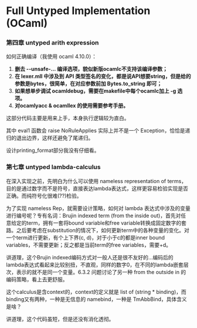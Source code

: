 # Full Untyped Implementation  (OCaml)

### 第四章 untyped arith expression

如何正确编译（我使用 ocaml 4.10.0）：

1. **删去 --unsafe-... 编译选项，貌似新版ocamlc不支持该编译参数；**
2. **在 lexer.mll 中涉及到 API 类型签名的变化，都是说API想要string，但是给的参数是bytes，很简单，在对应参数前加 Bytes.to_string 即可；**
3. **如果想单步调试 ocamldebug，需要在makefile中每个ocamlc加上 -g 选项。**
4. **对ocamlyacc & ocamllex 的使用需要参考手册。**

这部分代码主要是用来上手，本身执行逻辑较为直白。

其中 eval1 函数会 raise NoRuleApplies 实际上并不是一个 Exception，恰恰是递归的退出边界，这样还避免了尾递归。

设计printing_format部分我没有仔细看。

### 第七章 untyped lambda-calculus

在深入实现之前，先明白为什么可以使用 nameless representation of terms，目的是通过数字而不是符号，直接表达lambda表达式，这样更容易检验实现是否正确。而纯符号化很难(??)检验。

为了实现 nameless Rep，就需要设计策略，如何对 lambda 表达式中涉及的变量进行编号呢？专有名词：Brujin indexed term (from the inside out)，首先对任意给定的term，拥有一套将bound variable和free variable转换成固定数字的套路。之后要考虑在substitution的情况下，如何更新term中的各种变量的变化。对一个term进行更新，有个上下界(c, d)，对于小于c的都是inner bound variables，不需要更新；反之都是当前term的free variables，需要+d。

讲道理，这个Brujin indexed编码方式对一般人还是很不友好的...编码后的lambda表达式看起来比较别扭，不直观，同样的数字0，在不同的lambda嵌套层次，表示的就不是同一个变量。6.3.2 问题讨论了另一种 from the outside in 的编码策略，看上去更舒服。

这个calculus是含context的，context的定义就是 list of (string * binding)，而binding又有两种，一种是无信息的 namebind，一种是 TmAbbBind，具体含义是啥？

讲道理，这个代码虽短，但是还没有消化透彻。

